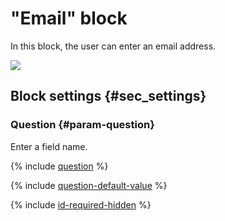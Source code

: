 # "Email" block

In this block, the user can enter an email address.

![](../../_assets/forms/tutorial-mail.gif)


## Block settings {#sec_settings}

### Question {#param-question}

Enter a field name.

{% include [question](../../_includes/forms/question.md) %}

{% include [question-default-value](../../_includes/forms/question-default-value.md) %}

{% include [id-required-hidden](../../_includes/forms/id-required-hidden.md) %}

